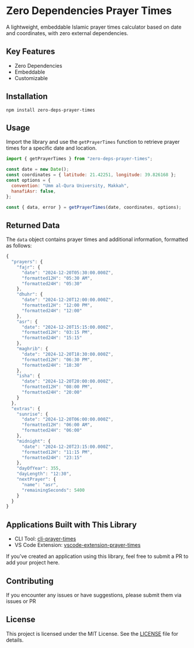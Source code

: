 # Zero Dependencies Prayer Times

A lightweight, embeddable Islamic prayer times calculator based on date and coordinates, with zero external dependencies.

## Key Features

- Zero Dependencies
- Embeddable
- Customizable

## Installation

```
npm install zero-deps-prayer-times
```

## Usage

Import the library and use the `getPrayerTimes` function to retrieve prayer times for a specific date and location.

```js
import { getPrayerTimes } from "zero-deps-prayer-times";

const date = new Date();
const coordinates = { latitude: 21.42251, longitude: 39.826168 };
const options = {
  convention: "Umm al-Qura University, Makkah",
  hanafiAsr: false,
};

const { data, error } = getPrayerTimes(date, coordinates, options);
```

## Returned Data

The `data` object contains prayer times and additional information, formatted as follows:

```js
{
  "prayers": {
    "fajr": {
      "date": "2024-12-20T05:30:00.000Z",
      "formatted12H": "05:30 AM",
      "formatted24H": "05:30"
    },
    "dhuhr": {
      "date": "2024-12-20T12:00:00.000Z",
      "formatted12H": "12:00 PM",
      "formatted24H": "12:00"
    },
    "asr": {
      "date": "2024-12-20T15:15:00.000Z",
      "formatted12H": "03:15 PM",
      "formatted24H": "15:15"
    },
    "maghrib": {
      "date": "2024-12-20T18:30:00.000Z",
      "formatted12H": "06:30 PM",
      "formatted24H": "18:30"
    },
    "isha": {
      "date": "2024-12-20T20:00:00.000Z",
      "formatted12H": "08:00 PM",
      "formatted24H": "20:00"
    }
  },
  "extras": {
    "sunrise": {
      "date": "2024-12-20T06:00:00.000Z",
      "formatted12H": "06:00 AM",
      "formatted24H": "06:00"
    },
    "midnight": {
      "date": "2024-12-20T23:15:00.000Z",
      "formatted12H": "11:15 PM",
      "formatted24H": "23:15"
    },
    "dayOfYear": 355,
    "dayLength": "12:30",
    "nextPrayer": {
      "name": "asr",
      "remainingSeconds": 5400
    }
  }
}
```

## Applications Built with This Library

- CLI Tool: [cli-prayer-times](https://github.com/alwalxed/cli-prayer-times)
- VS Code Extension: [vscode-extension-prayer-times](https://github.com/alwalxed/vscode-extension-prayer-times)

If you’ve created an application using this library, feel free to submit a PR to add your project here.

## Contributing

If you encounter any issues or have suggestions, please submit them via issues or PR

## License

This project is licensed under the MIT License. See the [LICENSE](https://github.com/alwalxed/zero-deps-prayer-times/blob/main/LICENSE) file for details.
